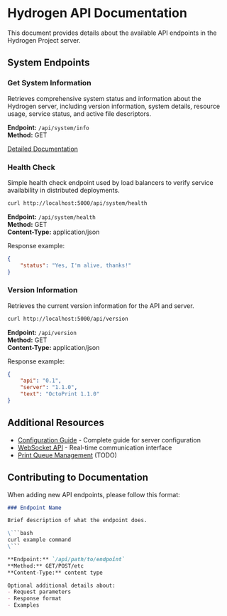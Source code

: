 # Hydrogen API Documentation

This document provides details about the available API endpoints in the Hydrogen Project server.

## System Endpoints

### Get System Information

Retrieves comprehensive system status and information about the Hydrogen server, including version information, system details, resource usage, service status, and active file descriptors.

**Endpoint:** `/api/system/info`  
**Method:** GET

[Detailed Documentation](./system_info.md)

### Health Check

Simple health check endpoint used by load balancers to verify service availability in distributed deployments.

```bash
curl http://localhost:5000/api/system/health
```

**Endpoint:** `/api/system/health`  
**Method:** GET  
**Content-Type:** application/json

Response example:
```json
{
    "status": "Yes, I'm alive, thanks!"
}
```

### Version Information

Retrieves the current version information for the API and server.

```bash
curl http://localhost:5000/api/version
```

**Endpoint:** `/api/version`  
**Method:** GET  
**Content-Type:** application/json

Response example:
```json
{
    "api": "0.1",
    "server": "1.1.0",
    "text": "OctoPrint 1.1.0"
}
```

## Additional Resources

- [Configuration Guide](./Configuration.md) - Complete guide for server configuration
- [WebSocket API](./WebSocket.md) - Real-time communication interface
- [Print Queue Management](./PrintQueue.md) (TODO)

## Contributing to Documentation

When adding new API endpoints, please follow this format:

```markdown
### Endpoint Name

Brief description of what the endpoint does.

\```bash
curl example command
\```

**Endpoint:** `/api/path/to/endpoint`  
**Method:** GET/POST/etc  
**Content-Type:** content type

Optional additional details about:
- Request parameters
- Response format
- Examples
